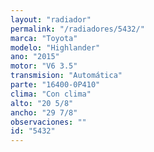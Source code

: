 ```yaml
---
layout: "radiador"
permalink: "/radiadores/5432/"
marca: "Toyota"
modelo: "Highlander"
ano: "2015"
motor: "V6 3.5"
transmision: "Automática"
parte: "16400-0P410"
clima: "Con clima"
alto: "20 5/8"
ancho: "29 7/8"
observaciones: ""
id: "5432"
---
```


